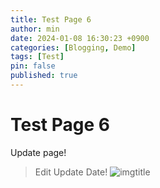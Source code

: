 ```yaml
---
title: Test Page 6
author: min
date: 2024-01-08 16:30:23 +0900
categories: [Blogging, Demo]
tags: [Test]
pin: false
published: true
---
```


# Test Page 6

Update page!

> Edit Update Date!
![imgtitle](https://chirpy-img.netlify.app/commons/devices-mockup.png)
